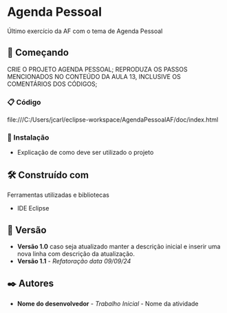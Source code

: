 # Agenda Pessoal

Último exercício da AF com o tema de Agenda Pessoal

## 🚀 Começando

CRIE O PROJETO AGENDA PESSOAL;
REPRODUZA OS PASSOS MENCIONADOS NO CONTEÚDO DA AULA 13, INCLUSIVE OS
COMENTÁRIOS DOS CÓDIGOS;

### 📋 Código

file:///C:/Users/jcarl/eclipse-workspace/AgendaPessoalAF/doc/index.html

### 🔧 Instalação

* Explicação de como deve ser utilizado o projeto

## 🛠️ Construído com

Ferramentas utilizadas e bibliotecas

* IDE Eclipse

## 📌 Versão

* **Versão 1.0** caso seja atualizado manter a descrição inicial e inserir uma nova linha com descrição da atualização.
* **Versão 1.1** - *Refatoração* *data 09/09/24*

## ✒️ Autores

* **Nome do desenvolvedor** - *Trabalho Inicial* - Nome da atividade

